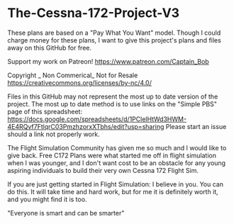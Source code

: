 # The-Cessna-172-Project-V3
These plans are based on a "Pay What You Want" model. Though I could charge money for these plans, I want to give this project's plans and files away on this GitHub for free. 

Support my work on Patreon!
https://www.patreon.com/Captain_Bob

Copyright _ Non Commerical_ Not for Resale https://creativecommons.org/licenses/by-nc/4.0/



Files in this GitHub may not represent the most up to date version of the project. 
  The most up to date method is to use links on the "Simple PBS" page of this spreadsheet:
  https://docs.google.com/spreadsheets/d/1PClelHtWd3HWM-4E4RQvf7FtlqrC03PmzhzorxXTbhs/edit?usp=sharing
Please start an issue should a link not properly work.



The Flight Simulation Community has given me so much and I would like to give back. Free C172 Plans were what started me off in flight simulation when I was younger, and I don't want cost to be an obstacle for any young aspiring individuals to build their very own Cessna 172 Flight Sim.

If you are just getting started in Flight Simulation: I believe in you. You can do this. It will take time and hard work, but for me it is definitely worth it, and you might find it is too.

"Everyone is smart and can be smarter"
